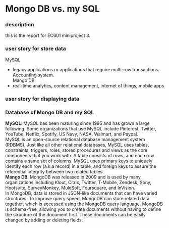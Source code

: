 # Mongo DB vs. my SQL    
### description     
this is the report for EC601 miniproject 3.     
### user story for store data      
MySQL    
* legacy applications or applications that require multi-row transactions. Accounting system.    
Mango DB    
* real-time analytics, content management, internet of things, mobile apps    
### user story for displaying data     
### Database of Mongo DB and my SQL     
**MySQL**: MySQL has been maturing since 1995 and has grown a large following. Some organizations that use MySQL include Pinterest, Twitter, YouTube, Netflix, Spotify, US Navy, NASA, Walmart, and Paypal.     
MySQL is an open-source relational database management system (RDBMS). Just like all other relational databases, MySQL uses tables, constraints, triggers, roles, stored procedures and views as the core components that you work with. A table consists of rows, and each row contains a same set of columns. MySQL uses primary keys to uniquely identify each row (a.k.a record) in a table, and foreign keys to assure the referential integrity between two related tables.     
**Mango DB**: MongoDB was released in 2009 and is used by many organizations including Klout, Citrix, Twitter, T-Mobile, Zendesk, Sony, Hootsuite, SurveyMonkey, MuleSoft, Foursquare, and InVision.    
In MongoDB, data is stored in JSON-like documents that can have varied structures. To improve query speed, MongoDB can store related data together, which is accessed using the MongoDB query language. MongoDB is schema-free, allowing you to create documents without having to define the structure of the document first. These documents can be easily changed by adding or deleting fields.    
